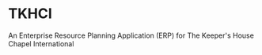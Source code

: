 # TKHCI
An Enterprise Resource Planning Application (ERP) for The Keeper's House Chapel International
